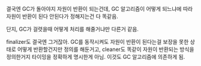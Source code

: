 결국엔 GC가 돌아야지 자원이 반환이 되는건데, GC 알고리즘이 어떻게 되느냐에 따라 자원이 반환이 된다 안된다가 정해지는건 다 똑같음.

단지, GC가 걸렷을때 어떻게 처리를 해줄거냐만 다른거 같음. 

finalizer도 결국엔 그거잖아. GC를 동작시켜도 자원이 반환이 된다는걸 보장을 못한 상태로 어떻게 반환할건지만 정의를 해둔거고, cleaner도 똑같이 자원이 반환되는 방식을 정의한거지 타이밍을 정확하게 명시한게 아님. 이것도 GC 알고리즘에 의존하게 됨.